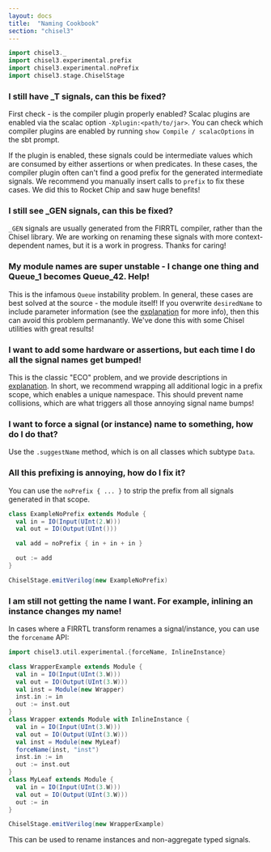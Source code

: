 ```yaml
---
layout: docs
title:  "Naming Cookbook"
section: "chisel3"
---
```


```scala mdoc:invisible
import chisel3._
import chisel3.experimental.prefix
import chisel3.experimental.noPrefix
import chisel3.stage.ChiselStage
```

### I still have _T signals, can this be fixed?

First check - is the compiler plugin properly enabled? Scalac plugins are enabled via the scalac option
`-Xplugin:<path/to/jar>`. You can check which compiler plugins are enabled by running `show Compile / scalacOptions` in
the sbt prompt.

If the plugin is enabled, these signals could be intermediate values which are consumed by either assertions or when
predicates. In these cases, the compiler plugin often can't find a good prefix for the generated intermediate signals.
We recommend you manually insert calls to `prefix` to fix these cases. We did this to Rocket Chip and saw huge benefits!

### I still see _GEN signals, can this be fixed?

`_GEN` signals are usually generated from the FIRRTL compiler, rather than the Chisel library. We are working on
renaming these signals with more context-dependent names, but it is a work in progress. Thanks for caring!

### My module names are super unstable - I change one thing and Queue_1 becomes Queue_42. Help!

This is the infamous `Queue` instability problem. In general, these cases are best solved at the source - the module
itself! If you overwrite `desiredName` to include parameter information (see the
[explanation](../explanations/naming#set-a-module-name) for more info), then this can avoid this problem permanantly.
We've done this with some Chisel utilities with great results!

### I want to add some hardware or assertions, but each time I do all the signal names get bumped!

This is the classic "ECO" problem, and we provide descriptions in [explanation](../explanations/naming). In short,
we recommend wrapping all additional logic in a prefix scope, which enables a unique namespace. This should prevent
name collisions, which are what triggers all those annoying signal name bumps!

### I want to force a signal (or instance) name to something, how do I do that?

Use the `.suggestName` method, which is on all classes which subtype `Data`.

### All this prefixing is annoying, how do I fix it?

You can use the `noPrefix { ... }` to strip the prefix from all signals generated in that scope.

```scala mdoc
class ExampleNoPrefix extends Module {
  val in = IO(Input(UInt(2.W)))
  val out = IO(Output(UInt()))

  val add = noPrefix { in + in + in }

  out := add
}
```
```scala mdoc:verilog
ChiselStage.emitVerilog(new ExampleNoPrefix)
```

### I am still not getting the name I want. For example, inlining an instance changes my name!

In cases where a FIRRTL transform renames a signal/instance, you can use the `forcename` API:

```scala mdoc
import chisel3.util.experimental.{forceName, InlineInstance}

class WrapperExample extends Module {
  val in = IO(Input(UInt(3.W)))
  val out = IO(Output(UInt(3.W)))
  val inst = Module(new Wrapper)
  inst.in := in
  out := inst.out
}
class Wrapper extends Module with InlineInstance {
  val in = IO(Input(UInt(3.W)))
  val out = IO(Output(UInt(3.W)))
  val inst = Module(new MyLeaf)
  forceName(inst, "inst")
  inst.in := in
  out := inst.out
}
class MyLeaf extends Module {
  val in = IO(Input(UInt(3.W)))
  val out = IO(Output(UInt(3.W)))
  out := in
}
```
```scala mdoc:verilog
ChiselStage.emitVerilog(new WrapperExample)
```

This can be used to rename instances and non-aggregate typed signals.
